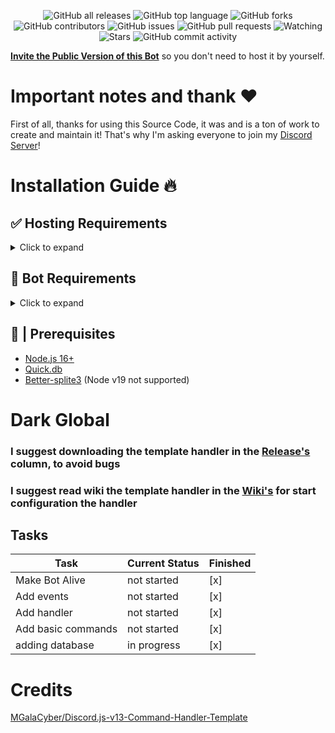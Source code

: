 <div align="center">

  ![GitHub all releases](https://img.shields.io/github/downloads/ShadowGaming100/Dark-Global/total?style=for-the-badge)
  ![GitHub top language](https://img.shields.io/github/languages/top/ShadowGaming100/Dark-Global?logo=javascript&style=for-the-badge)
  ![GitHub forks](https://img.shields.io/github/forks/ShadowGaming100/Dark-Global?logo=github&style=for-the-badge)
  ![GitHub contributors](https://img.shields.io/github/contributors/ShadowGaming100/Dark-Global?logo=github&style=for-the-badge)
  ![GitHub issues](https://img.shields.io/github/issues/ShadowGaming100/Dark-Global?logo=github&style=for-the-badge)
  ![GitHub pull requests](https://img.shields.io/github/issues-pr/ShadowGaming100/Dark-Global?logo=github&style=for-the-badge)
  ![Watching](https://img.shields.io/github/watchers/ShadowGaming100/Dark-Global?style=for-the-badge)
  ![Stars](https://img.shields.io/github/stars/ShadowGaming100/Dark-Global?style=for-the-badge)
  ![GitHub commit activity](https://img.shields.io/github/commit-activity/m/ShadowGaming100/Dark-Global?style=for-the-badge)

</div>

[**Invite the Public Version of this Bot**]() so you don't need to host it by yourself.

# Important notes and thank ❤️
First of all, thanks for using this Source Code, it was and is a ton of work to create and maintain it!
That's why I'm asking everyone to join my [Discord Server]()!

# Installation Guide 🔥

## ✅ Hosting Requirements

<details>
  <summary>Click to expand</summary>

  * [nodejs](https://nodejs.org) version 16.6 or higher, I recommend the latest STABLE version
  * [python](https://python.org) version 3.7 or higher, to install the database `better-sqlite3` (Nodejs version 19 not supported)
  * [Node-gyp](https://github.com/nodejs/node-gyp) I recommend the latest STABLE version, to install the database `better-sqlite3`

</details>

## 🤖 Bot Requirements

<details>
  <summary>Click to expand</summary>
  **NOTE:** It is suggested to use the [Sharded (&Clustered) version], if you plan on using it for a VERIFIED BOT (on more then 2000 Servers!) (Not available)
 
  1. Download the [Source Code](https://github.com/ShadowGaming100/Dark-Global/releases/latest)
     * Either by: `git clone https://github.com/ShadowGaming100/Dark-Global`
     * Or by downloading it as a zip from the releases tab or a branch.
  
</details>

## 🚧 | Prerequisites

- [Node.js 16+](https://nodejs.org/en/download/)
- [Quick.db](https://quickdb.js.org/)
- [Better-splite3](https://github.com/WiseLibs/better-sqlite3) (Node v19 not supported)

# Dark Global
### I suggest downloading the template handler in the [Release's](https://github.com/ShadpwGaming100/Dark-Global/releases/latest) column, to avoid bugs
### I suggest read wiki the template handler in the [Wiki's](https://github.com/ShadowGing100/Dark-Global/wiki) for start configuration the handler

## Tasks

| Task           | Current Status | Finished | 
|----------------|----------------|----------|
| Make Bot Alive |     not started      |[x]|
| Add events         | not started      |[x]|
| Add handler        | not started      |[x]|
| Add basic commands | not started      |[x]|
| adding database | in progress | [x] |

# Credits

[MGalaCyber/Discord.js-v13-Command-Handler-Template](https://github.com/MGalaCyber/Discord.js-v13-Command-Handler-Template)
<!--
[MGalaCyber/Discord.js-v14-Command-Handler-Template](https://github.com/MGalaCyber/Discord.js-v14-Command-Handler-Template)

[BlobbyDev/DoggoBot](https://github.com/BlobbyDev/DoggoBot)

[dd4tj/discord-bot-v14](https://github.com/dd4tj/discord-bot-v14)

[Tomato6966/Discord-js-handler-slash-Commands](https://github.com/Tomato6966/Discord-js-handler-slash-Commands) -->
